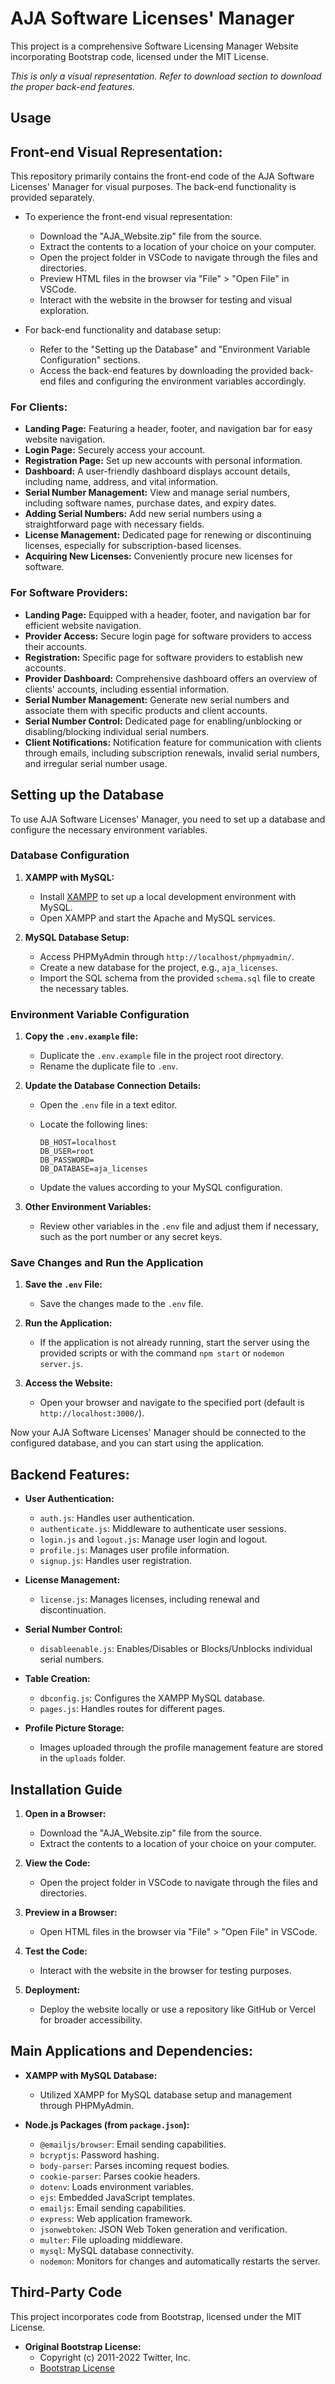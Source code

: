 # AJA Software Licenses' Manager

This project is a comprehensive Software Licensing Manager Website incorporating Bootstrap code, licensed under the MIT License.

*This is only a visual representation. Refer to download section to download the proper back-end features.*

## Usage

## Front-end Visual Representation:

This repository primarily contains the front-end code of the AJA Software Licenses' Manager for visual purposes. The back-end functionality is provided separately.

- To experience the front-end visual representation:
  - Download the "AJA_Website.zip" file from the source.
  - Extract the contents to a location of your choice on your computer.
  - Open the project folder in VSCode to navigate through the files and directories.
  - Preview HTML files in the browser via "File" > "Open File" in VSCode.
  - Interact with the website in the browser for testing and visual exploration.

- For back-end functionality and database setup:
  - Refer to the "Setting up the Database" and "Environment Variable Configuration" sections.
  - Access the back-end features by downloading the provided back-end files and configuring the environment variables accordingly.

### For Clients:

- **Landing Page:** Featuring a header, footer, and navigation bar for easy website navigation.
- **Login Page:** Securely access your account.
- **Registration Page:** Set up new accounts with personal information.
- **Dashboard:** A user-friendly dashboard displays account details, including name, address, and vital information.
- **Serial Number Management:** View and manage serial numbers, including software names, purchase dates, and expiry dates.
- **Adding Serial Numbers:** Add new serial numbers using a straightforward page with necessary fields.
- **License Management:** Dedicated page for renewing or discontinuing licenses, especially for subscription-based licenses.
- **Acquiring New Licenses:** Conveniently procure new licenses for software.

### For Software Providers:

- **Landing Page:** Equipped with a header, footer, and navigation bar for efficient website navigation.
- **Provider Access:** Secure login page for software providers to access their accounts.
- **Registration:** Specific page for software providers to establish new accounts.
- **Provider Dashboard:** Comprehensive dashboard offers an overview of clients' accounts, including essential information.
- **Serial Number Management:** Generate new serial numbers and associate them with specific products and client accounts.
- **Serial Number Control:** Dedicated page for enabling/unblocking or disabling/blocking individual serial numbers.
- **Client Notifications:** Notification feature for communication with clients through emails, including subscription renewals, invalid serial numbers, and irregular serial number usage.


## Setting up the Database

To use AJA Software Licenses' Manager, you need to set up a database and configure the necessary environment variables.

### Database Configuration

1. **XAMPP with MySQL:**
   - Install [XAMPP](https://www.apachefriends.org/index.html) to set up a local development environment with MySQL.
   - Open XAMPP and start the Apache and MySQL services.

2. **MySQL Database Setup:**
   - Access PHPMyAdmin through `http://localhost/phpmyadmin/`.
   - Create a new database for the project, e.g., `aja_licenses`.
   - Import the SQL schema from the provided `schema.sql` file to create the necessary tables.

### Environment Variable Configuration

1. **Copy the `.env.example` file:**
   - Duplicate the `.env.example` file in the project root directory.
   - Rename the duplicate file to `.env`.

2. **Update the Database Connection Details:**
   - Open the `.env` file in a text editor.
   - Locate the following lines:

     ```env
     DB_HOST=localhost
     DB_USER=root
     DB_PASSWORD=
     DB_DATABASE=aja_licenses
     ```

   - Update the values according to your MySQL configuration.
   
3. **Other Environment Variables:**
   - Review other variables in the `.env` file and adjust them if necessary, such as the port number or any secret keys.

### Save Changes and Run the Application

1. **Save the `.env` File:**
   - Save the changes made to the `.env` file.

2. **Run the Application:**
   - If the application is not already running, start the server using the provided scripts or with the command `npm start` or `nodemon server.js`.

3. **Access the Website:**
   - Open your browser and navigate to the specified port (default is `http://localhost:3000/`).

Now your AJA Software Licenses' Manager should be connected to the configured database, and you can start using the application.

## Backend Features:

- **User Authentication:**
  - `auth.js`: Handles user authentication.
  - `authenticate.js`: Middleware to authenticate user sessions.
  - `login.js` and `logout.js`: Manage user login and logout.
  - `profile.js`: Manages user profile information.
  - `signup.js`: Handles user registration.

- **License Management:**
  - `license.js`: Manages licenses, including renewal and discontinuation.

- **Serial Number Control:**
  - `disableenable.js`: Enables/Disables or Blocks/Unblocks individual serial numbers.

- **Table Creation:**
  - `dbconfig.js`: Configures the XAMPP MySQL database.
  - `pages.js`: Handles routes for different pages.

- **Profile Picture Storage:**
  - Images uploaded through the profile management feature are stored in the `uploads` folder.

## Installation Guide

1. **Open in a Browser:**
   - Download the "AJA_Website.zip" file from the source.
   - Extract the contents to a location of your choice on your computer.
  
2. **View the Code:**
   - Open the project folder in VSCode to navigate through the files and directories.

3. **Preview in a Browser:**
   - Open HTML files in the browser via "File" > "Open File" in VSCode.

4. **Test the Code:**
   - Interact with the website in the browser for testing purposes.

5. **Deployment:**
   - Deploy the website locally or use a repository like GitHub or Vercel for broader accessibility.

## Main Applications and Dependencies:

- **XAMPP with MySQL Database:**
  - Utilized XAMPP for MySQL database setup and management through PHPMyAdmin.

- **Node.js Packages (from `package.json`):**
  - `@emailjs/browser`: Email sending capabilities.
  - `bcryptjs`: Password hashing.
  - `body-parser`: Parses incoming request bodies.
  - `cookie-parser`: Parses cookie headers.
  - `dotenv`: Loads environment variables.
  - `ejs`: Embedded JavaScript templates.
  - `emailjs`: Email sending capabilities.
  - `express`: Web application framework.
  - `jsonwebtoken`: JSON Web Token generation and verification.
  - `multer`: File uploading middleware.
  - `mysql`: MySQL database connectivity.
  - `nodemon`: Monitors for changes and automatically restarts the server.

## Third-Party Code

This project incorporates code from Bootstrap, licensed under the MIT License.

- **Original Bootstrap License:**
  - Copyright (c) 2011-2022 Twitter, Inc.
  - [Bootstrap License](https://github.com/twbs/bootstrap/blob/main/LICENSE)

